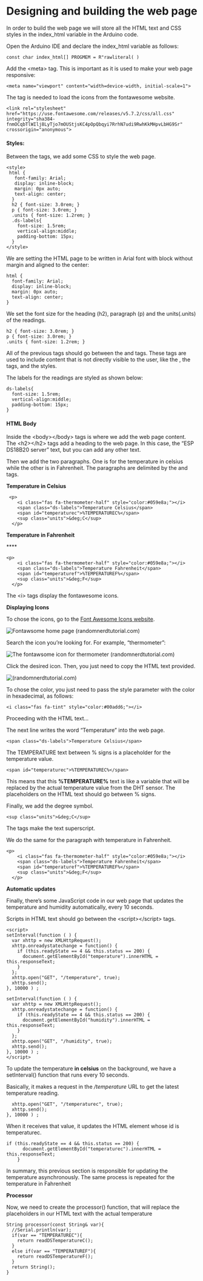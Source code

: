 # Designing and building the web page

In order to build the web page we will store all the HTML text and CSS styles in the index\_html variable in the Arduino code.

Open the Arduino IDE and declare the index\_html variable as follows:

```text
const char index_html[] PROGMEM = R"rawliteral( )
```

Add the &lt;meta&gt; tag. This is important as it is used to make your web page responsive:

```text
<meta name="viewport" content="width=device-width, initial-scale=1">
```

The  tag is needed to load the icons from the fontawesome website.

```text
<link rel="stylesheet" href="https://use.fontawesome.com/releases/v5.7.2/css/all.css" integrity="sha384-fnmOCqbTlWIlj8LyTjo7mOUStjsKC4pOpQbqyi7RrhN7udi9RwhKkMHpvLbHG9Sr" crossorigin="anonymous">
```

#### Styles:

Between the  tags, we add some CSS to style the web page.

```text
<style>
 html {
   font-family: Arial;
   display: inline-block;
   margin: 0px auto;
   text-align: center;
  }
  h2 { font-size: 3.0rem; }
  p { font-size: 3.0rem; }
  .units { font-size: 1.2rem; }
  .ds-labels{
    font-size: 1.5rem;
    vertical-align:middle;
    padding-bottom: 15px;
  }
</style>
```

We are setting the HTML page to be written in Arial font with block without margin and aligned to the center:

```text
html {
  font-family: Arial;
  display: inline-block;
  margin: 0px auto;
  text-align: center;
}
```

We set the font size for the heading \(h2\), paragraph \(p\) and the units\(.units\) of the readings.



```text
h2 { font-size: 3.0rem; }
p { font-size: 3.0rem; }
.units { font-size: 1.2rem; }
```

All of the previous tags should go between the  and tags. These tags are used to include content that is not directly visible to the user, like the  , the  tags, and the styles.

The labels for the readings are styled as shown below:

```text
ds-labels{
  font-size: 1.5rem;
  vertical-align:middle;
  padding-bottom: 15px;
}
```

#### HTML Body 

Inside the &lt;body&gt;&lt;/body&gt; tags is where we add the web page content.  
The &lt;h2&gt;&lt;/h2&gt; tags add a heading to the web page. In this case, the “ESP DS18B20 server” text, but you can add any other text.

Then we add the two paragraphs. One is for the temperature in celsius while the other is in Fahrenheit. The paragraphs are delimited by the  and tags.

**Temperature in Celsius**

```text
 <p>
    <i class="fas fa-thermometer-half" style="color:#059e8a;"></i> 
    <span class="ds-labels">Temperature Celsius</span> 
    <span id="temperaturec">%TEMPERATUREC%</span>
    <sup class="units">&deg;C</sup>
  </p>
```

 **Temperature in Fahrenheit**

\*\*\*\*

```text
<p>
    <i class="fas fa-thermometer-half" style="color:#059e8a;"></i> 
    <span class="ds-labels">Temperature Fahrenheit</span>
    <span id="temperaturef">%TEMPERATUREF%</span>
    <sup class="units">&deg;F</sup>
  </p>
```

The &lt;i&gt; tags display the fontawesome icons.

**Displaying Icons**

 To chose the icons, go to the [Font Awesome Icons website](https://fontawesome.com/icons?d=gallery).

![Fontawsome home page \(randomnerdtutorial.com\)](../../.gitbook/assets/fontawesomepage.png)

Search the icon you’re looking for. For example, “thermometer”:

![The fontawsome icon for thermometer \(randomnerdtutorial.com\)](../../.gitbook/assets/fontawesome-thermometer.png)

Click the desired icon. Then, you just need to copy the HTML text provided.

![\(randomnerdtutorial.com\)](../../.gitbook/assets/fontawesome-thermometer-html.png)



To chose the color, you just need to pass the style parameter with the color in hexadecimal, as follows:

```text
<i class="fas fa-tint" style="color:#00add6;"></i> 
```

Proceeding with the HTML text…

The next line writes the word “Temperature” into the web page.

```text
<span class="ds-labels">Temperature Celsius</span>
```

The TEMPERATURE text between % signs is a placeholder for the temperature value.  


```text
<span id="temperaturec">%TEMPERATUREC%</span>
```



This means that this **%TEMPERATURE%** text is like a variable that will be replaced by the actual temperature value from the DHT sensor. The placeholders on the HTML text should go between % signs.

Finally, we add the degree symbol.  


```text
<sup class="units">&deg;C</sup>
```

The  tags make the text superscript.

We do the same for the paragraph with temperature in Fahrenheit.

```text
<p>
    <i class="fas fa-thermometer-half" style="color:#059e8a;"></i> 
    <span class="ds-labels">Temperature Fahrenheit</span>
    <span id="temperaturef">%TEMPERATUREF%</span>
    <sup class="units">&deg;F</sup>
  </p>
```

 **Automatic updates**

Finally, there’s some JavaScript code in our web page that updates the temperature and humidity automatically, every 10 seconds.

Scripts in HTML text should go between the &lt;script&gt;&lt;/script&gt; tags.

```text
<script>
setInterval(function ( ) {
  var xhttp = new XMLHttpRequest();
  xhttp.onreadystatechange = function() {
    if (this.readyState == 4 && this.status == 200) {
      document.getElementById("temperature").innerHTML = this.responseText;
    }
  };
  xhttp.open("GET", "/temperature", true);
  xhttp.send();
}, 10000 ) ;

setInterval(function ( ) {
  var xhttp = new XMLHttpRequest();
  xhttp.onreadystatechange = function() {
    if (this.readyState == 4 && this.status == 200) {
      document.getElementById("humidity").innerHTML = this.responseText;
    }
  };
  xhttp.open("GET", "/humidity", true);
  xhttp.send();
}, 10000 ) ;
</script>
```

To update the temperature **in celsius** on the background, we have a setInterval\(\) function that runs every 10 seconds.

Basically, it makes a request in the _/temperature_ URL to get the latest temperature reading.

```text
  xhttp.open("GET", "/temperaturec", true);
  xhttp.send();
}, 10000 ) ;
```

When it receives that value, it updates the HTML element whose id is temperaturec.

```text
if (this.readyState == 4 && this.status == 200) {
      document.getElementById("temperaturec").innerHTML = this.responseText;
    }
```

In summary, this previous section is responsible for updating the temperature asynchronously. The same process is repeated for the temperature in Fahrenheit

**Processor** 

Now, we need to create the processor\(\) function, that will replace the placeholders in our HTML text with the actual temperature

```text
String processor(const String& var){
  //Serial.println(var);
  if(var == "TEMPERATUREC"){
    return readDSTemperatureC();
  }
  else if(var == "TEMPERATUREF"){
    return readDSTemperatureF();
  }
  return String();
}
```



